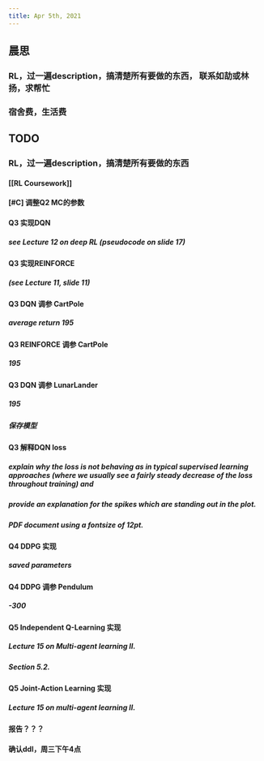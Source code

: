 ```yaml
---
title: Apr 5th, 2021
---
```


## 晨思
### RL，过一遍description，搞清楚所有要做的东西， 联系如劼或林扬，求帮忙
### 宿舍费，生活费
## TODO
### RL，过一遍description，搞清楚所有要做的东西
#### [[RL Coursework]]
#### [#C] 调整Q2 MC的参数
#### Q3 实现DQN
##### see Lecture 12 on deep RL (pseudocode on slide 17)
#### Q3 实现REINFORCE
##### (see Lecture 11, slide 11)
#### Q3 DQN 调参 CartPole
##### average return 195
#### Q3 REINFORCE 调参 CartPole
##### 195
#### Q3 DQN 调参 LunarLander
##### 195
##### 保存模型
#### Q3 解释DQN loss
##### explain why the loss is not behaving as in typical supervised learning approaches (where we usually see a fairly steady decrease of the loss throughout training) and
##### provide an explanation for the spikes which are standing out in the plot.
##### PDF document using a fontsize of 12pt.
#### Q4 DDPG 实现
##### saved parameters
#### Q4 DDPG 调参 Pendulum
##### -300
#### Q5 Independent Q-Learning 实现
##### Lecture 15 on Multi-agent learning II.
##### Section 5.2.
#### Q5 Joint-Action Learning 实现
##### Lecture 15 on multi-agent learning II.
#### 报告？？？
#### 确认ddl，周三下午4点
